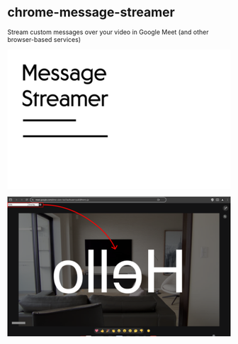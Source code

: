 # chrome-message-streamer

Stream custom messages over your video in Google Meet (and other browser-based services)

![Logo](./images/logo.png)

![Screenshot](./images/screenshot.png)

